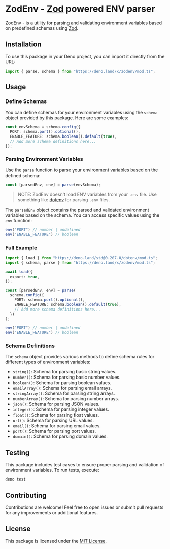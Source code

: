 # ZodEnv - [Zod](https://zod.dev/) powered ENV parser

ZodEnv - is a utility for parsing and validating environment variables based on predefined schemas using [Zod](https://zod.dev/).

## Installation

To use this package in your Deno project, you can import it directly from the URL:

```typescript
import { parse, schema } from "https://deno.land/x/zodenv/mod.ts";
```

## Usage

### Define Schemas

You can define schemas for your environment variables using the `schema` object provided by this package. Here are some examples:

```typescript
const envSchema = schema.config({
  PORT: schema.port().optional(),
  ENABLE_FEATURE: schema.boolean().default(true),
  // Add more schema definitions here...
});
```

### Parsing Environment Variables

Use the `parse` function to parse your environment variables based on the defined schema:

```typescript
const [parsedEnv, env] = parse(envSchema);
```

> NOTE: ZodEnv doesn't load ENV variables from your `.env` file. Use something like
> [dotenv](https://deno.land/std@0.207.0/dotenv/mod.ts) for parsing `.env` files.

The `parsedEnv` object contains the parsed and validated environment variables
based on the schema. You can access specific values using the `env`
function:

```typescript
env("PORT") // number | undefined
env("ENABLE_FEATURE") // boolean
```

### Full Example

```typescript
import { load } from "https://deno.land/std@0.207.0/dotenv/mod.ts";
import { schema, parse } from "https://deno.land/x/zodenv/mod.ts";

await load({
  export: true,
});

const [parsedEnv, env] = parse(
  schema.config({
    PORT: schema.port().optional(),
    ENABLE_FEATURE: schema.boolean().default(true),
    // Add more schema definitions here...
  })
);

env("PORT") // number | undefined
env("ENABLE_FEATURE") // boolean
```

### Schema Definitions

The `schema` object provides various methods to define schema rules for different types of environment variables:

- `string()`: Schema for parsing basic string values.
- `number()`: Schema for parsing basic number values.
- `boolean()`: Schema for parsing boolean values.
- `emailArray()`: Schema for parsing email arrays.
- `stringArray()`: Schema for parsing string arrays.
- `numberArray()`: Schema for parsing number arrays.
- `json()`: Schema for parsing JSON values.
- `integer()`: Schema for parsing integer values.
- `float()`: Schema for parsing float values.
- `url()`: Schema for parsing URL values.
- `email()`: Schema for parsing email values.
- `port()`: Schema for parsing port values.
- `domain()`: Schema for parsing domain values.

## Testing

This package includes test cases to ensure proper parsing and validation of environment variables. To run tests, execute:

```bash
deno test
```

## Contributing

Contributions are welcome! Feel free to open issues or submit pull requests for any improvements or additional features.

## License

This package is licensed under the [MIT License](./LICENSE).